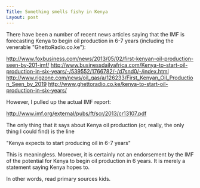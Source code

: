 ```yaml
---
Title: Something smells fishy in Kenya
Layout: post
---
```




There have been a number of recent news articles saying that the IMF is forecasting Kenya to begin oil production in 6-7 years (including the venerable  "GhettoRadio.co.ke"):

http://www.foxbusiness.com/news/2013/05/02/first-kenyan-oil-production-seen-by-201-imf/
http://www.businessdailyafrica.com/Kenya-to-start-oil-production-in-six-years/-/539552/1766782/-/d7snd0/-/index.html
http://www.rigzone.com/news/oil_gas/a/126233/First_Kenyan_Oil_Production_Seen_by_2019
http://www.ghettoradio.co.ke/kenya-to-start-oil-production-in-six-years/

However, I pulled up the actual IMF report:

http://www.imf.org/external/pubs/ft/scr/2013/cr13107.pdf

The only thing that it says about Kenya oil production (or, really, the only thing I could find) is the line

"Kenya expects to start producing oil in 6-7 years"

This is meaningless. Moreover, it is certainly not an endorsement by the IMF of the potential for Kenya to begin oil production in 6 years. 
It is merely a statement saying Kenya hopes to.

In other words, read primary sources kids. 